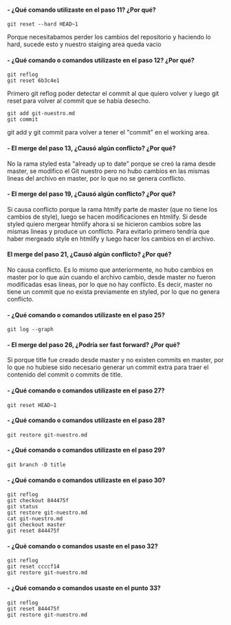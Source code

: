 #### - ¿Qué comando utilizaste en el paso 11? ¿Por qué?
    git reset --hard HEAD~1
Porque necesitabamos perder los cambios del repositorio y haciendo lo hard, sucede esto y nuestro staiging area queda vacio

#### - ¿Qué comando o comandos utilizaste en el paso 12? ¿Por qué?
    git reflog
    git reset 6b3c4e1
Primero git reflog poder detectar el commit al que quiero volver y luego git reset para volver al commit que se había desecho.

    git add git-nuestro.md
    git commit

git add y git commit para volver a tener el "commit" en el working area.

#### - El merge del paso 13, ¿Causó algún conflicto? ¿Por qué?
No la rama styled esta "already up to date" porque se creó la rama desde master, se modifico el Git nuestro pero no hubo cambios en las mismas lineas del archivo en master, por lo que no se genera conflicto. 

#### - El merge del paso 19, ¿Causó algún conflicto? ¿Por qué?
Si causa conflicto porque la rama htmlfy parte de master (que no tiene los cambios de style), luego se hacen modificaciones en htmlify. Si desde styled quiero mergear htmlify ahora si se hicieron cambios sobre las mismas lineas y produce un conflicto. Para evitarlo primero tendría que haber mergeado style en htmlify y luego hacer los cambios en el archivo.

#### El merge del paso 21, ¿Causó algún conflicto? ¿Por qué?
No causa conflicto. Es lo mismo que anteriormente, no hubo cambios en master por lo que aún cuando el archivo cambio, desde master no fueron modificadas esas lineas, por lo que no hay conflicto.
Es decir, master no tiene un commit que no exista previamente en styled, por lo que no genera conflicto.
 
#### - ¿Qué comando o comandos utilizaste en el paso 25?
    git log --graph

#### - El merge del paso 26, ¿Podría ser fast forward? ¿Por qué?
Si porque title fue creado desde master y no existen commits en master, por lo que no hubiese sido necesario generar un commit extra para traer el contenido del commit o commits de title. 

#### - ¿Qué comando o comandos utilizaste en el paso 27?
    git reset HEAD~1

#### - ¿Qué comando o comandos utilizaste en el paso 28?
    git restore git-nuestro.md

#### - ¿Qué comando o comandos utilizaste en el paso 29?
    git branch -D title

#### - ¿Qué comando o comandos utilizaste en el paso 30?
    git reflog
    git checkout 844475f
    git status
    git restore git-nuestro.md
    cat git-nuestro.md
    git checkout master
    git reset 844475f

#### - ¿Qué comando o comandos usaste en el paso 32?
    git reflog
    git reset ccccf14
    git restore git-nuestro.md

#### - ¿Qué comando o comandos usaste en el punto 33? 
    git reflog
    git reset 844475f
    git restore git-nuestro.md
